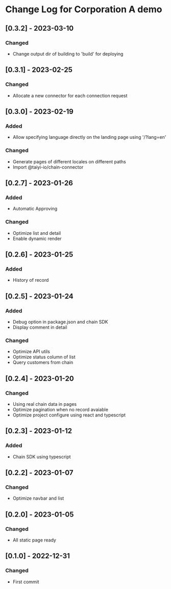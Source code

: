 # Change Log for Corporation A demo

## [0.3.2] - 2023-03-10

### Changed

- Change output dir of building to 'build' for deploying

## [0.3.1] - 2023-02-25

### Changed

- Allocate a new connector for each connection request

## [0.3.0] - 2023-02-19

### Added

- Allow specifying language directly on the landing page using '/?lang=en'

### Changed

- Generate pages of different locales on different paths
- Import @taiyi-io/chain-connector

## [0.2.7] - 2023-01-26

### Added

- Automatic Approving

### Changed

- Optimize list and detail
- Enable dynamic render

## [0.2.6] - 2023-01-25

### Added

- History of record

## [0.2.5] - 2023-01-24

### Added

- Debug option in package.json and chain SDK
- Display comment in detail

### Changed

- Optimize API utils
- Optimize status column of list
- Query customers from chain

## [0.2.4] - 2023-01-20

### Changed

- Using real chain data in pages
- Optimize pagination when no record avaiable
- Optimize project configure using react and typescript

## [0.2.3] - 2023-01-12

### Added

- Chain SDK using typescript

## [0.2.2] - 2023-01-07

### Changed

- Optimize navbar and list

## [0.2.0] - 2023-01-05

### Changed

- All static page ready

## [0.1.0] - 2022-12-31

### Changed

- First commit
